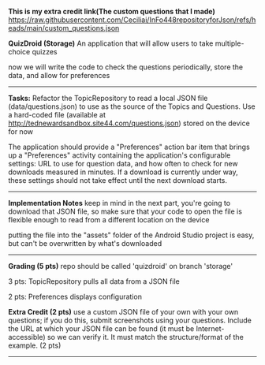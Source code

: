 **This is my extra credit link(The custom questions that I made)**
https://raw.githubusercontent.com/Ceciliai/InFo448repositoryforJson/refs/heads/main/custom_questions.json

**QuizDroid (Storage)**
An application that will allow users to take multiple-choice quizzes

now we will write the code to check the questions periodically, store the data, and allow for preferences

-----------------------
**Tasks:**
Refactor the TopicRepository to read a local JSON file (data/questions.json) to use as the source of the Topics and Questions. Use a hard-coded file (available at http://tednewardsandbox.site44.com/questions.json) stored on the device for now

The application should provide a "Preferences" action bar item that brings up a "Preferences" activity containing the application's configurable settings: URL to use for question data, and how often to check for new downloads measured in minutes. If a download is currently under way, these settings should not take effect until the next download starts.

---------------------------------------
**Implementation Notes**
keep in mind in the next part, you're going to download that JSON file, so make sure that your code to open the file is flexible enough to read from a different location on the device

putting the file into the "assets" folder of the Android Studio project is easy, but can't be overwritten by what's downloaded

--------------------------------------
**Grading (5 pts)**
repo should be called 'quizdroid' on branch 'storage'

3 pts: TopicRepository pulls all data from a JSON file

2 pts: Preferences displays configuration

**Extra Credit (2 pts)**
use a custom JSON file of your own with your own questions; if you do this, submit screenshots using your questions. Include the URL at which your JSON file can be found (it must be Internet-accessible) so we can verify it. It must match the structure/format of the example. (2 pts)

-------------------------------------------

